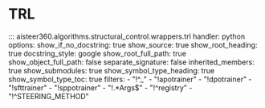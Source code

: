 # TRL

::: aisteer360.algorithms.structural_control.wrappers.trl
    handler: python
    options:
        show_if_no_docstring: true
        show_source: true
        show_root_heading: true
        docstring_style: google
        show_root_full_path: true
        show_object_full_path: false
        separate_signature: false
        inherited_members: true
        show_submodules: true
        show_symbol_type_heading: true
        show_symbol_type_toc: true
        filters:
          - "!^_"
          - "!apotrainer"
          - "!dpotrainer"
          - "!sfttrainer"
          - "!sppotrainer"
          - "!.*Args$"
          - "!^registry"
          - "!^STEERING_METHOD"
